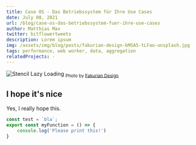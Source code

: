 ```yaml
---
title: Case OS - Das Betriebssystem für Ihre Use Cases
date: July 08, 2021
url: /blog/case-os-das-betriebssystem-fuer-ihre-use-cases
author: Matthias Max
twitter: bitflowertweets
description: Lorem ipsum
img: /assets/img/blog/posts/fakurian-design-bMSA5-tLFao-unsplash.jpg
tags: performance, web worker, data, aggregation
relatedProjects: -
---
```


![Stencil Lazy Loading](/assets/img/blog/posts/fakurian-design-bMSA5-tLFao-unsplash.jpg)
<sub>Photo by <a href="https://unsplash.com/@fakurian" target="_blank">Fakurian Design</a></sub>

## I hope it's nice

Yes, I really hope this.

```typescript
const test = `bla`;
export const myFunction = () => {
    console.log('Please print this!')
}
```
